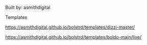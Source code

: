 Built by: asmithdigital


Templates

https://asmithdigital.github.io/bolstrd/templates/dizzi-master/

https://asmithdigital.github.io/bolstrd/templates/boldo-main/live/
